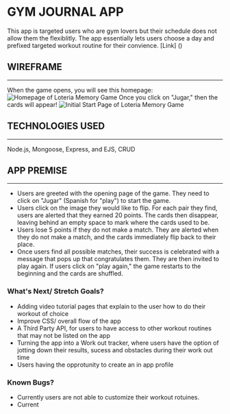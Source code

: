 # GYM JOURNAL APP
This app is targeted users who are gym lovers but their schedule does not allow them the flexiblitly. The app essentially lets users choose a day and  prefixed targeted workout routine for their convience. 
[Link] ()
## WIREFRAME
---
When the game opens, you will see this homepage:
![Homepage of Loteria Memory Game](lib/screenshots/home.png)
Once you click on "Jugar," then the cards will appear!
![Initial Start Page of Loteria Memory Game](lib/screenshots/startpage.png)
## TECHNOLOGIES USED
---
Node.js, Mongoose, Express, and EJS, CRUD

## APP PREMISE
---------------
- Users are greeted with the opening page of the game. They need to click on "Jugar" (Spanish for "play") to start the game.
- Users click on the image they would like to flip. For each pair they find, users are alerted that they earned 20 points. The cards then disappear, leaving behind an empty space to mark where the cards used to be.
- Users lose 5 points if they do not make a match. They are alerted when they do not make a match, and the cards immediately flip back to their place.
- Once users find all possible matches, their success is celebrated with a message that pops up that congratulates them. They are then invited to play again. If users click on "play again," the game restarts to the beginning and the cards are shuffled.
### What's Next/ Stretch Goals?
- Adding video tutorial pages that explain to the user how to do their workout of choice
- Improve CSS/ overall flow of the app
- A Third Party API, for users to have access to other workout routines that may not be listed on the app
- Turning the app into a Work out tracker, where users have the option of jotting down their results, sucess and obstacles during their work out time
- Users having the opprotunity to create an in app profile 
### Known Bugs?
- Currently users are not able to customize their workout rotuines. 
- Current